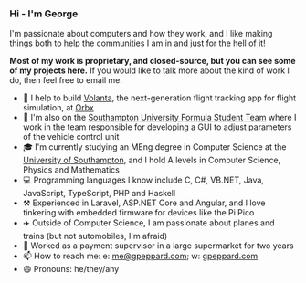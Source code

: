 ### Hi - I'm George

I'm passionate about computers and how they work, and I like making things both to help the communities I am in and just for the hell of it!

**Most of my work is proprietary, and closed-source, but you can see some of my projects here.** If you would like to talk more about the kind of work I do, then feel free to email me.

- 🔨 I help to build [Volanta](https://volanta.app), the next-generation flight tracking app for flight simulation, at [Orbx](https://orbx.group)
- :car: I'm also on the [Southampton University Formula Student Team](https://sufst.co.uk) where I work in the team responsible for developing a GUI to adjust parameters of the vehicle control unit
- 🎓 I'm currently studying an MEng degree in Computer Science at the [University of Southampton](https://ecs.soton.ac.uk), and I hold A levels in Computer Science, Physics and Mathematics
- 💻 Programming languages I know include C, C#, VB.NET, Java, JavaScript, TypeScript, PHP and Haskell
- ⚒️ Experienced in Laravel, ASP.NET Core and Angular, and I love tinkering with embedded firmware for devices like the Pi Pico
- ✈️ Outside of Computer Science, I am passionate about planes and trains (but not automobiles, I'm afraid)
- 🛒 Worked as a payment supervisor in a large supermarket for two years
- 📫 How to reach me: e: [me@gpeppard.com](me@gpeppard.com); w: [gpeppard.com](https://gpeppard.com)
- 😄 Pronouns: he/they/any
